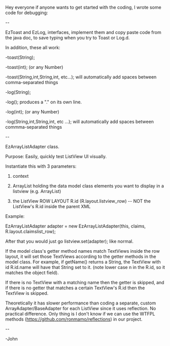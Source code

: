 Hey everyone if anyone wants to get started with the coding, I wrote some code for debugging:

--

EzToast and EzLog, interfaces, implement them and copy paste code from the java doc, to save typing when you
try to Toast or Log.d.

In addition, these all work:

-toast(String);

-toast(int); (or any Number)

-toast(String,int,String,int, etc...); will automatically add spaces between comma-separated things

-log(String);

-log(); produces a "." on its own line.

-log(int); (or any Number)

-log(String,int,String,int, etc ...); will automatically add spaces between commma-separated things

--

EzArrayListAdapter class.

Purpose: Easily, quickly test ListView UI visually.

Instantiate this with 3 parameters:

1. context

2. ArrayList holding the data model class elements you want to display in a listview (e.g. ArrayList<ClaimModel>)

3. the ListView ROW LAYOUT R.id (R.layout.listview_row) -- NOT the ListView's R.id inside the parent XML

Example:

EzArrayListAdapter adapter = new EzArrayListAdapter(this, claims, R.layout.claimslist_row);

After that you would just go listview.set(adapter); like normal.

If the model class's getter method names match TextViews inside the row layout, it will set those TextViews according to the getter methods in the model class. For example, if getName() returns a String, the TextView with id R.id.name will have that String set to it. (note lower case n in the R.id, so it matches the object field).

If there is no TextView with a matching name then the getter is skipped, and if there is no getter that matches a certain TextView's R.id then the TextView is skipped.

Theoretically it has slower performance than coding a separate, custom ArrayAdapter/BaseAdapter for each ListView since it uses reflection. No practical difference. Only thing is I don't know if we can use the WTFPL methods (https://github.com/ronmamo/reflections) in our project.

--

-John
